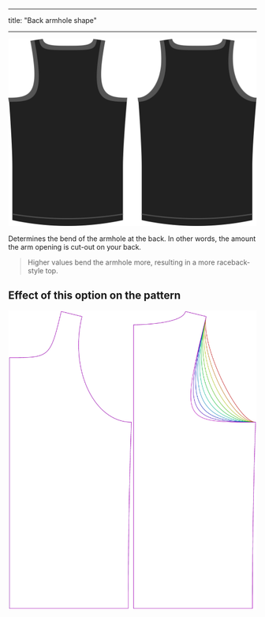 - - -
title: "Back armhole shape"
- - -

![The back armhole shape option on Aaron](./backlinebend.svg)

Determines the bend of the armhole at the back. In other words, the amount the arm opening is cut-out on your back.

> Higher values bend the armhole more, resulting in a more raceback-style top.

## Effect of this option on the pattern

![This image shows the effect of this option by superimposing several variants that have a different value for this option](aaron_backlinebend_sample.svg "Effect of this option on the pattern")

